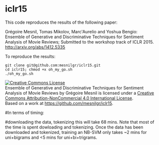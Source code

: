 iclr15
======

This code reproduces the results of the following paper:

Grégoire Mesnil, Tomas Mikolov, Marc'Aurelio and Yoshua Bengio: Ensemble of Generative and Discriminative Techniques for Sentiment Analysis of Movie Reviews; Submitted to the workshop track of ICLR 2015. http://arxiv.org/abs/1412.5335

To reproduce the results:

```
git clone git@github.com:mesnilgr/iclr15.git
cd iclr15; chmod +x oh_my_go.sh
./oh_my_go.sh
```

<a rel="license" href="http://creativecommons.org/licenses/by-nc/4.0/"><img alt="Creative Commons License" style="border-width:0" src="https://i.creativecommons.org/l/by-nc/4.0/88x31.png" /></a><br /><span xmlns:dct="http://purl.org/dc/terms/" property="dct:title">Ensemble of Generative and Discriminative Techniques for Sentiment Analysis of Movie Reviews</span> by <span xmlns:cc="http://creativecommons.org/ns#" property="cc:attributionName">Grégoire Mesnil</span> is licensed under a <a rel="license" href="http://creativecommons.org/licenses/by-nc/4.0/">Creative Commons Attribution-NonCommercial 4.0 International License</a>.<br />Based on a work at <a xmlns:dct="http://purl.org/dc/terms/" href="https://github.com/mesnilgr/iclr15" rel="dct:source">https://github.com/mesnilgr/iclr15</a>.

#In terms of timing:

#downloading the data, tokenizing this will take 68 mins. Note that most of the time is spent dowloading and tokenizing. Once the data has been downloaded and tokenized, training an NB-SVM only takes ~2 mins for uni+bigrams and <5 mins for uni+bi+trigrams.
#
